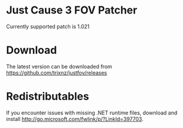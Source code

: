 # Just Cause 3 FOV Patcher
Currently supported patch is 1.021

# Download
The latest version can be downloaded from https://github.com/trixnz/justfov/releases

# Redistributables
If you encounter issues with missing .NET runtime files, download and install http://go.microsoft.com/fwlink/p/?LinkId=397703.
